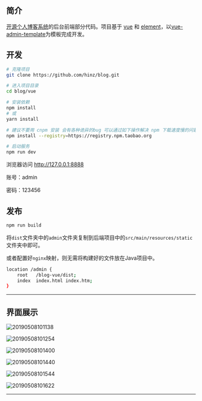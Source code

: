 ## 简介

[开源个人博客系统](https://github.com/hinz/blog)的后台前端部分代码。项目基于 [vue](https://github.com/vuejs/vue) 和 [element](https://github.com/ElemeFE/element)，以[vue-admin-template](https://github.com/PanJiaChen/vue-admin-template)为模板完成开发。

## 开发

```bash
# 克隆项目
git clone https://github.com/hinz/blog.git

# 进入项目目录
cd blog/vue

# 安装依赖
npm install
# 或
yarn install

# 建议不要用 cnpm 安装 会有各种诡异的bug 可以通过如下操作解决 npm 下载速度慢的问题
npm install --registry=https://registry.npm.taobao.org

# 启动服务
npm run dev
```

浏览器访问 <http://127.0.0.1:8888>

账号：admin

密码：123456

## 发布

```bash
npm run build
```

将`dist`文件夹中的`admin`文件夹复制到后端项目中的`src/main/resources/static`文件夹中即可。

或者配置好`nginx`映射，则无需将构建好的文件放在Java项目中。

```bash
location /admin {
	root   /blog-vue/dist;
	index  index.html index.htm;
}
```

------

## 界面展示

![20190508101138](http://img.hinz.com/printscreen/20190508101138.png)

![20190508101254](http://img.hinz.com/printscreen/20190508101254.png)

![20190508101400](http://img.hinz.com/printscreen/20190508101400.png)

![20190508101440](http://img.hinz.com/printscreen/20190508101440.png)

![20190508101544](http://img.hinz.com/printscreen/20190508101544.png)

![20190508101622](http://img.hinz.com/printscreen/20190508101622.png)

------